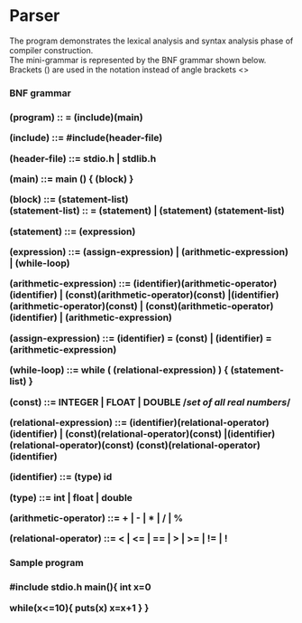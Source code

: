 # Parser
The program demonstrates the lexical analysis and syntax analysis phase of compiler construction.<br>
The mini-grammar is represented by the BNF grammar shown below.
Brackets () are used in the notation instead of angle brackets <> 

<h3>BNF grammar<h3>

 (program) :: = (include)(main)<br>

(include) ::= #include(header-file)<br>

(header-file) ::= stdio.h | stdlib.h<br>

(main) ::= main () { (block) }<br>

(block) ::= (statement-list)<br>
(statement-list) :: = (statement) | (statement) (statement-list)<br>

(statement) ::= (expression)<br>

(expression) ::= (assign-expression) | (arithmetic-expression) | (while-loop)<br>

(arithmetic-expression) ::= (identifier)(arithmetic-operator)(identifier) |
(const)(arithmetic-operator)(const) |(identifier)(arithmetic-operator)(const) |
(const)(arithmetic-operator)(identifier) |
(arithmetic-expression)<br>

(assign-expression) ::= (identifier) = (const) | (identifier) = (arithmetic-expression)<br>

(while-loop) ::= while ( (relational-expression) ) { (statement-list) }<br>

(const) ::= INTEGER | FLOAT | DOUBLE /*set of all real numbers*/<br>

(relational-expression) ::= (identifier)(relational-operator)(identifier) |
(const)(relational-operator)(const) |(identifier)(relational-operator)(const)
(const)(relational-operator)(identifier)<br>

(identifier) ::= (type) id<br>

(type) ::= int | float | double<br>

(arithmetic-operator) ::= + | - | * | / | %<br>

(relational-operator) ::= < | <= | == | > | >= | != | !<br>

<h3>Sample program<h3>
 
 #include stdio.h
 main(){
 int x=0
 
 while(x<=10){
 puts(x)
 x=x+1
 }
 }
 

 
